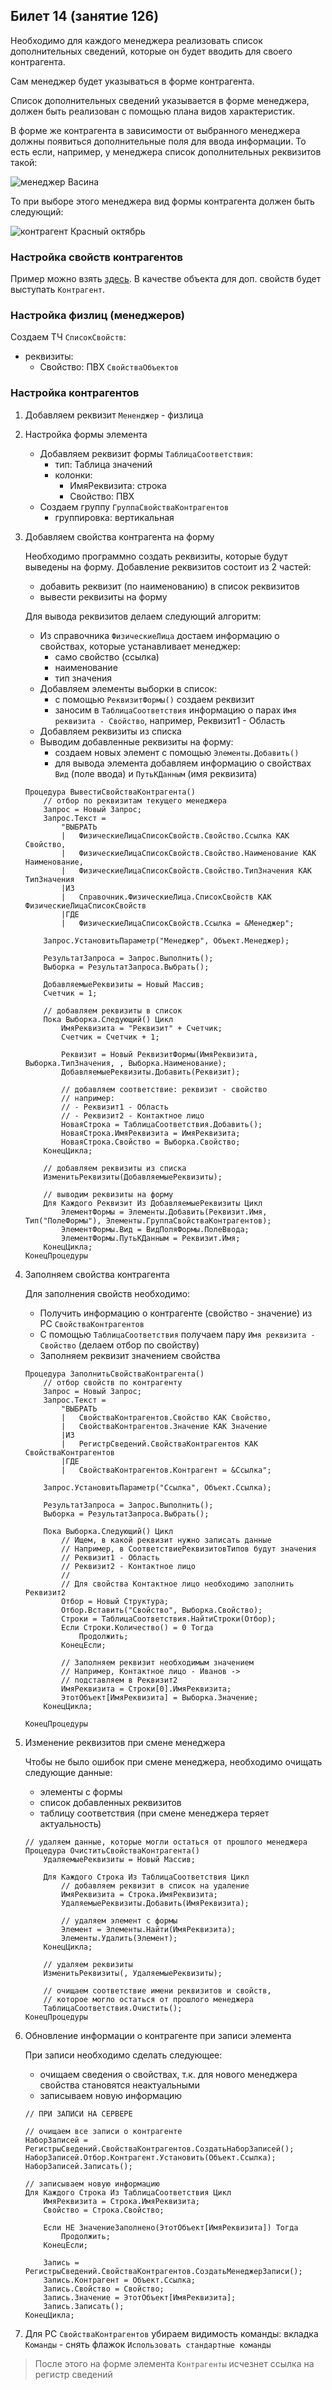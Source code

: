 ## Билет 14 (занятиe 126)

Необходимо для каждого менеджера реализовать список дополнительных сведений, которые он будет вводить для своего контрагента.

Сам менеджер будет указываться в форме контрагента.

Список  дополнительных сведений указывается в форме менеджера, должен быть реализован с помощью плана видов характеристик.

В форме же контрагента в зависимости от выбранного менеджера должны появиться дополнительные поля для ввода информации.
То есть если, например, у менеджера список дополнительных реквизитов такой:

![менеджер Васина](media/ticket-14-vasina.png)
 
 
То при выборе этого менеджера вид формы контрагента должен быть следующий:

![контрагент Красный октябрь](media/ticket-14-red-october.png)



### Настройка свойств контрагентов

Пример можно взять [здесь](/0%20-%20общее/03%20как%20добавить%20характеристики%20объектов.md). В качестве объекта для доп. свойств будет выступать `Контрагент`.


### Настройка физлиц (менеджеров)
Создаем ТЧ `СписокСвойств`:
- реквизиты:
	- Свойство: ПВХ `СвойстваОбъектов`


### Настройка контрагентов

1. Добавляем реквизит `Мененджер` - физлица

2. Настройка формы элемента
	- Добавляем реквизит формы `ТаблицаСоответствия`:
		- тип: Таблица значений
		- колонки:
			- ИмяРеквизита: строка
			- Свойство: ПВХ
	- Создаем группу `ГруппаСвойстваКонтрагентов`
		- группировка: вертикальная

3. Добавляем свойства контрагента на форму

	Необходимо программно создать реквизиты, которые будут выведены на форму. Добавление реквизитов состоит из 2 частей:
	- добавить реквизит (по наименованию) в список реквизитов
	- вывести реквизиты на форму

	Для вывода реквизитов делаем следующий алгоритм:
	- Из справочника `ФизическиеЛица` достаем информацию о свойствах, которые устанавливает менеджер:
		- само свойство (ссылка)
		- наименование
		- тип значения
	- Добавляем элементы выборки в список:
		- с помощью `РеквизитФормы()` создаем реквизит
		- заносим в `ТаблицаСоответствия` информацию о парах `Имя реквизита - Свойство`, например, Реквизит1 - Область
	- Добавляем реквизиты из списка
	- Выводим добавленные реквизиты на форму:
		- создаем новых элемент с помощью `Элементы.Добавить()`
		- для вывода элемента добавляем информацию о свойствах `Вид` (поле ввода) и `ПутьКДанным` (имя реквизита)

	```1c
	Процедура ВывестиСвойстваКонтрагента() 
		// отбор по реквизитам текущего менеджера
		Запрос = Новый Запрос;
		Запрос.Текст = 
			"ВЫБРАТЬ
			|	ФизическиеЛицаСписокСвойств.Свойство.Ссылка КАК Свойство,
			|	ФизическиеЛицаСписокСвойств.Свойство.Наименование КАК Наименование,
			|	ФизическиеЛицаСписокСвойств.Свойство.ТипЗначения КАК ТипЗначения
			|ИЗ
			|	Справочник.ФизическиеЛица.СписокСвойств КАК ФизическиеЛицаСписокСвойств
			|ГДЕ
			|	ФизическиеЛицаСписокСвойств.Ссылка = &Менеджер";
		
		Запрос.УстановитьПараметр("Менеджер", Объект.Менеджер);
		
		РезультатЗапроса = Запрос.Выполнить();
		Выборка = РезультатЗапроса.Выбрать(); 
		
		ДобавляемыеРеквизиты = Новый Массив;
		Счетчик = 1;
		
		// добавляем реквизиты в список
		Пока Выборка.Следующий() Цикл
			ИмяРеквизита = "Реквизит" + Счетчик;
			Счетчик = Счетчик + 1;
			
			Реквизит = Новый РеквизитФормы(ИмяРеквизита, Выборка.ТипЗначения, , Выборка.Наименование);	
			ДобавляемыеРеквизиты.Добавить(Реквизит);
				
			// добавляем соответствие: реквизит - свойство
			// например: 
			// - Реквизит1 - Область
			// - Реквизит2 - Контактное лицо
			НоваяСтрока = ТаблицаСоответствия.Добавить();
			НоваяСтрока.ИмяРеквизита = ИмяРеквизита;
			НоваяСтрока.Свойство = Выборка.Свойство;
		КонецЦикла;
		
		// добавляем реквизиты из списка
		ИзменитьРеквизиты(ДобавляемыеРеквизиты);
		
		// выводим реквизиты на форму
		Для Каждого Реквизит Из ДобавляемыеРеквизиты Цикл
			ЭлементФормы = Элементы.Добавить(Реквизит.Имя, Тип("ПолеФормы"), Элементы.ГруппаСвойстваКонтрагентов);
			ЭлементФормы.Вид = ВидПоляФормы.ПолеВвода;
			ЭлементФормы.ПутьКДанным = Реквизит.Имя;
		КонецЦикла;
	КонецПроцедуры 
	```

4. Заполняем свойства контрагента

	Для заполнения свойств необходимо:
	- Получить информацию о контрагенте (свойство - значение) из РС `СвойстваКонтрагентов`
	- С помощью `ТаблицаСоответствия` получаем пару `Имя реквизита - Свойство` (делаем отбор по свойству)
	- Заполняем реквизит значением свойства

	```1c
	Процедура ЗаполнитьСвойстваКонтрагента()
		// отбор свойств по контрагенту
		Запрос = Новый Запрос;
		Запрос.Текст = 
			"ВЫБРАТЬ
			|	СвойстваКонтрагентов.Свойство КАК Свойство,
			|	СвойстваКонтрагентов.Значение КАК Значение
			|ИЗ
			|	РегистрСведений.СвойстваКонтрагентов КАК СвойстваКонтрагентов
			|ГДЕ
			|	СвойстваКонтрагентов.Контрагент = &Ссылка";
		
		Запрос.УстановитьПараметр("Ссылка", Объект.Ссылка);
		
		РезультатЗапроса = Запрос.Выполнить();
		Выборка = РезультатЗапроса.Выбрать();
		
		Пока Выборка.Следующий() Цикл
			// Ищем, в какой реквизит нужно записать данные
			// Например, в СоответствиеРеквизитовТипов будут значения
			// Реквизит1 - Область
			// Реквизит2 - Контактное лицо
			// 
			// Для свойства Контактное лицо необходимо заполнить Реквизит2
			Отбор = Новый Структура;
			Отбор.Вставить("Свойство", Выборка.Свойство);
			Строки = ТаблицаСоответствия.НайтиСтроки(Отбор);
			Если Строки.Количество() = 0 Тогда
				Продолжить;
			КонецЕсли;
			
			// Заполняем реквизит необходимым значением
			// Например, Контактное лицо - Иванов ->
			// подставляем в Реквизит2
			ИмяРеквизита = Строки[0].ИмяРеквизита;
			ЭтотОбъект[ИмяРеквизита] = Выборка.Значение;
		КонецЦикла;
		
	КонецПроцедуры
	```

5. Изменение реквизитов при смене менеджера

	Чтобы не было ошибок при смене менеджера, необходимо очищать следующие данные:
	- элементы с формы
	- список добавленных реквизитов
	- таблицу соответствия (при смене менеджера теряет актуальность)

	```1c
	// удаляем данные, которые могли остаться от прошлого менеджера
	Процедура ОчиститьСвойстваКонтрагента() 
		УдаляемыеРеквизиты = Новый Массив; 
		
		Для Каждого Строка Из ТаблицаСоответствия Цикл
			// добавляем реквизит в список на удаление
			ИмяРеквизита = Строка.ИмяРеквизита;
			УдаляемыеРеквизиты.Добавить(ИмяРеквизита);
			
			// удаляем элемент с формы
			Элемент = Элементы.Найти(ИмяРеквизита);
			Элементы.Удалить(Элемент);
		КонецЦикла;
		
		// удаляем реквизиты
		ИзменитьРеквизиты(, УдаляемыеРеквизиты);
		
		// очищаем соответствие имени реквизитов и свойств,
		// которое могло остаться от прошлого менеджера
		ТаблицаСоответствия.Очистить();
	КонецПроцедуры
	```


6. Обновление информации о контрагенте при записи элемента

	При записи необходимо сделать следующее:
	- очищаем сведения о свойствах, т.к. для нового менеджера свойства становятся неактуальными
	- записываем новую информацию

	```1c
	// ПРИ ЗАПИСИ НА СЕРВЕРЕ

	// очищаем все записи о контрагенте
	НаборЗаписей = РегистрыСведений.СвойстваКонтрагентов.СоздатьНаборЗаписей();
	НаборЗаписей.Отбор.Контрагент.Установить(Объект.Ссылка);
	НаборЗаписей.Записать();
	
	// записываем новую информацию
	Для Каждого Строка Из ТаблицаСоответствия Цикл
		ИмяРеквизита = Строка.ИмяРеквизита;
		Свойство = Строка.Свойство;
		
		Если НЕ ЗначениеЗаполнено(ЭтотОбъект[ИмяРеквизита]) Тогда
			Продолжить;
		КонецЕсли;
		
		Запись = РегистрыСведений.СвойстваКонтрагентов.СоздатьМенеджерЗаписи();
		Запись.Контрагент = Объект.Ссылка; 
		Запись.Свойство = Свойство;
		Запись.Значение = ЭтотОбъект[ИмяРеквизита];
		Запись.Записать();
	КонецЦикла;
	```


7. Для РС `СвойстваКонтрагентов` убираем видимость команды: вкладка `Команды` - снять флажок `Использовать стандартные команды`

> После этого на форме элемента `Контрагенты` исчезнет ссылка на регистр сведений

 
